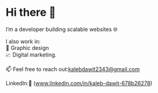 # Hi there 👋

I’m a developer building scalable websites 🌐

I also work in:  
🎨 Graphic design  
📈 Digital marketing.

📫 Feel free to reach out:[kalebdawit2343@gmail.com](mailto:kalebdawit2343@gmail.com) 

LinkedIn:🔗 (www.linkedin.com/in/kaleb-dawit-678b26278)
